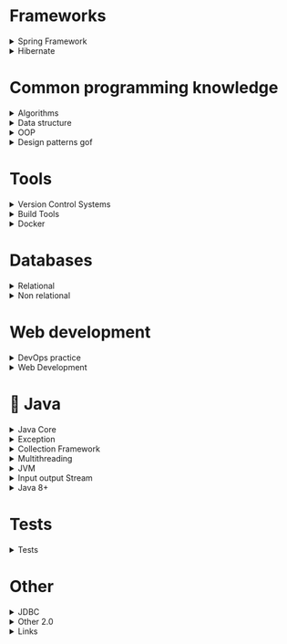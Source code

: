 # Frameworks

<details>
  <summary> Spring Framework</summary>

## 🌱 Spring Framework


<details>
<summary>Spring Core</summary>

### Spring Core

#### 1. Scope бина

* singleton. Создается один единственный объект в контейнере. Значение по умоланию
* prototype. Возможность создать несколько объектов
* request. Создание объекта при каждом HTTP-запросе
* session. Создается объект на каждую HTTP сессию
* global-session. Создаётся один экземпляр бина на каждую глобальную HTTP сессию

#### 2. Способы конфигурации Spring

* XML based configration
* Annotation based configuration
* Java based configuration

#### 3. `@Autowired`, `@Qualifier`, `@Primary`

`@Autowired` находит подходящее значение по типу. `@Qualifier` применяется в случаях, когда по типу подходит несколько
значений, поэтому невозможно определить нужное значение с помощью `@Autowired`. `@Primary` используется над оперделенным
значением, которое нужно заинжектить, это как значение по умолчанию.

#### 4. В чем отличие сквозной функциональности и АОП?

Сквозная функционасть (Cross-cutting concern) – это функциональность, рассеянная по всему исходному коду ПО,
систематически независимая от предметной области. АОП предоставляет возможность вызывать код сквозных функций без
изменения исходного кода программы в определенный момент работы программы.

#### 5. `ApplicationContext` vs `BeanFactory`

Оба являются IoC контейнерами. `BeanFactory` обеспечивает базовую функциональность. `ApplicationContext` это
sub-interface `BeanFactory` и соответственно расширяет функциональность последнего.
Различия:

1. `BeanFactory` поддерживает ленивую загрузку, то есть он загружает бины по требованию, в то время
   как `ApplicationContext` загружает все бины сразу. Это значит, что `BeanFactory` потребляет меньше памяти.
2. `ApplicationContext` поддерживает внедрение зависимостей на основе аннотаций, а также легкую интеграцию с Spring AOP,
   а также другой полезный функционал. У `BeanFactory` этого нет

#### 6. `AnnotationConfigApplicationContext` и `ClassPathXmlApplicationContext`

`ApplicationContext context = new AnnotationConfigApplicationContext(AccountConfig.class);`
`ApplicationContext context = new ClassPathXmlApplicationContext("applicationcontext/user-bean-config.xml");`

#### 7. Как решить циклическую зависимость? Когда BeanA хочет заижектить BeanB, а BeanB хочет заинжектить BeanA.

1. Redesign
2. Использовать внедрение сеттера (или внедрение поля) вместо внедрения конструктора. Таким образом, Spring создает
   bean-компоненты, но зависимости не внедряются до тех пор, пока они не потребуются.
3. Использовать `@Lazy`. Внедряеммый компонент создатся только когда он непосредственно будет нужен:
   `@Component
   public class CircularDependencyA {

   private CircularDependencyB circB;

   @Autowired
   public CircularDependencyA(@Lazy CircularDependencyB circB) {
   this.circB = circB;
   }
   }
   `

#### 8. Как работает `@Transactional`?

#### 9. Этапы поднятия контекста.

https://habr.com/ru/post/222579/

#### 10. Виды автоматического связывания

* По имени, autowire byName,
* По типу, autowire byType,
* Через конструктор, autowire by constructor

#### 11. Bean life cycle

(annotated/xml)BeanDefinitionReader - сканирует xml и все что там видит переводит в BeanDefinition. BeanDefinition
хранит в себе информацию про бины. Контейнер отвечает за создание и хранение всех бинов.

1. Приходит `BeanDefenitionReader` в контекст, считывает декларации бинов и кладет их
   в `BeanDefenition`. `BeanDefenitions` это такая мапа, где хранится id бина, есть ли у него init-метод и все остальные
   прописанные подробности бина
2. Далее `BeanFactory` создает по нашим классам и `BeanDefenitions` объекты и помещает их в `IoC Container`. Важное
   замечание, что все бины-singletons создаются сразу при поднятии контекста и складываются в контейнер. А все
   prototypes создаются когда они нужны и не хранятся в контейнере. Это причина по которой destroy-метод для
   prototype-бина не будет работать.
3. `BeanPostProcessor` позволяет настроить наши бины до того как они попали в контейнер. Это интерефейс, у которого есть
   два метода: `postProcessorBeforeInitialization` и `postProcessorAfterinitialization`. Между ними вызывается
   init-метод (@PostConstruct если описываем аннотации с помощью аннотирования). Зачем нужен init-метод, если есть
   конструктор? Если в конструкторе мы хотим обратиться к каким-то вещам (к полю, например), которые должен настроить
   Spring, их еще нет. То есть, спринг использует конструктор чтобы создать объект и только потом настраивает объект.
4. `ApplicationListener` умеет слушать контекст спринга. Он используется как третий конструктор в трехфазовом
   конструкторе. Используется с помощью аннотации @AfterProxy.
5. `BeanFactoryPostProcessor` позволяет настраивать BeanDefenitions до того как создаются бины. Работает
   до `BeanPostProcessor`
6. `ClassPathBeanDefinitionScanner` ищет все бины аннотированные аннотацией @Component, или то, что включает в себя
   @Component

#### 12. Какие могут возникнуть проблемы, если применить @Autowired над полями?

#### 13. Что такое `EntityManager`?

</details>

<details>
<summary>Spring MVC</summary>


### Spring MVC и немного REST

#### 1. DispatcherServlet

Каждый веб-запрос, который должен обрабатывать Spring MVC проходит через DispatcherServlet, то есть он является единой
точкой входа для приложения. DispatcherServlet может делегировать обработкузапроса контроллеру, то есть классу
помеченому аннотацией @Controller. По своей сути является обычным сервлетом, наследуется от HttpServlet. Создается при
запуске приложения, а не при первом запросе к приложению. Это связано с тем, что диспетчер сервлетов сопостовляет
запросы контроллерам и все такое, и это занимает время, поэтому лучше сделать это до получения первого запроса, а не во
время обработки первого запроса. Настраивается с помощью web.xml.

#### 2. `@RequestMapping`

Раньше ипользовалась для методов с указанием http-метода, который будет обрабатывать запрос. Для методов появились
аннотации @GetMapping, @DeleteMapping, @PutMappingn и т.д. Сейчас используется на уровне класса для описания URL

#### 3. `@RequestParam` и `@PathVariable`

@RequestParam используется для обработки параметра из http-запроса.       
@PathVariable извлекает данные из URL

#### 4. `@ResponceBody` и `@RequestBody`

Аннотация `@ResponseBody` ставится на методы, которые работают с данными, а не с моделями. Ее не требуется указывать
явно, если используется `@RestController`. Обычные методы возвращают Model, а методы аннотированные `@ResponseBody`
возвращают объекты, которые конвертируются в медиа-файлы (например, в JSON) с помощью HttpMessageConverter.           
Вы можете использовать аннотацию `@RequestBody` на параметре метода, для того чтобы тело запроса конвертировалось в этот
параметр.

#### 5. Что такое View?

Используется для отображения данных пользователю. Это может быть JSP, Thymeleaf

#### 6. `@RestController`

`@RestController` ставится на класс-контроллер вместо `@Controller`. Она указывает, что этот класс оперирует не
моделями, а данными. Она состоит из аннотаций `@Controller` и `@RequestBody`.

#### 7. Что такое `HttpMessageConverter`?

`HttpMessageConverter` конвертирует запрос в объект и наоборот.       
Spring имеет несколько реализаций этого интерфейса, а вы можете создать свою.       
В этом случае DispatcherServlet не использует Model и View.         
В REST вообще не существует Model и View. Есть только данные, поставляемые контроллером, и представление ресурса, когда
сообщение конвертируется из медиа-типа(json, xml...) в объект.

#### 8. `RestTemplate` vs `WebClient`

`RestTemplate` это синхронный клиент для выполнения HTTP-запросов. `RestTemplate` отправляет запрос, и простаивает,
ожидая пока будет доступен ответ, из-за чего является намного медлительнее, чем `WebClient`, который получает "
уведомление" о том, что ответ доступен.

#### 9. Асинхронные запросы

Асинхронный запрос позволяет выполнить нам "тяжеловесный" запрос, например извлечение большого количества данных из бд,
не блокируя выполнение основного потока. То есть наш "тяжеловесный" поток будет выполняться, но приложение не будет
простаивать, дожидаясь пока запрос выполнится, а продолжит свою нормальную работу.

#### 10. WebSockets

WebSockets — это двунаправленное, **постоянное** соединение между веб-браузером и сервером. Как только соединение
WebSocket установлено, соединение остается открытым до тех пор, пока клиент или сервер не решит закрыть это соединение.
Это быстрее, чем http-запросы, так как избегает все "все рукопожатия" при каждой передаче данных.     
Типичным вариантом использования может быть ситуация, когда в приложении несколько пользователей общаются друг с другом,
например, в чате.

</details>

<details>
<summary>Spring Boot</summary>

### Spring Boot

#### 1. Что нам дает Spring Boot?

* Встроенный сервер-приложение - контейнера сервлетов (Tomcat)
* Авто-кнфигурация
* Страртеры

#### 2. Какие аннотации включены в `@SpringBootApplication`?

* `@Configuration`
* `@EnableAutoConfiguration`
* `@ComponentScan`

#### 3. Что такое стартеры?

Эта такая зависимоть, которая содержит в себе другие зависимости. В итоге вместо того чтобы добавить несколько
зависимостей, мы добавляем одну, которая содержит в себе
список нужных нам зависимостей.
Также благодаря стартерам у нас настраивается авто-конфигурация.

#### 4. Есть разница если мы используем starter'ы илии пропишем все зависимости вручную, кроме того что изменится количество строк?

У стартеров есть автоконфигурация. Поэтому благодаря стартерам нам не надо настраивать конфигурацию вручную.

#### 5. Как создать свой стартер?

Краеугольным камнем инфраструктуры Spring Boot являются __AutoConfiguration-классы__, которые Spring Boot находит при
запуске приложения и использует для автоматического создания и конфигурирования бинов.

#### 6. `@ComponentScan`, `@Import`

С помощью `@ComponentScan` указывается место, в котором нужно искать бины для создания. Если место не указано, то
сканироваться будет текущий пакет.          
`@Import` указывает конкретное место, конкретный класс, откуда мы хотим взять бины.

#### 7. `@Component`

Помечаем класс, который хотим собрать в бин.

#### 8. `@Component` vs `@Bean`

1. `@Component` auto detects and configures the beans using classpath scanning whereas `@Bean` explicitly declares a
   single bean, rather than letting Spring do it automatically.
2. `@Component` is a class level annotation whereas `@Bean` is a method level annotation and name of the method serves
   as the bean name.
3. `@Component` need not to be used with the `@Configuration` annotation where as `@Bean` annotation has to be used
   within the class which is annotated with `@Configuration`.

#### 9. `@Service`, `@Repository`

Помимо `@Component` в обоих аннотациях, в `@Repository` зашита обработка исключений. В `@Service` нет дополнительных
функций, это просто маркер, что этот класс содержит бизнес-логику.

#### 10. Differences between `applicationContext.xml` and `spring-servlet.xml` in Spring

In short, `applicationContext` is the central interface in Spring. It provides configuration information for an
application. `spring-servlet.xml`is part of the Spring MVC framework. We declare in this file the component scans for
controllers.

</details>

------

</details>




<details>
    <summary>Hibernate</summary>

#### 1. Что такое `ORM`?

ORM (Object-Relational Mapping) - технология программирования, которая позволяет предствавлять БД в виде сущностей
объектно-ориентированного программирования.

#### 2. Что такое `JPA`?

JPA (Java Persistence API) - это спецификация которая описывает какими средствами мы можем связать БД и сущности ООП.

#### 3. Что такое `Hibernate`?

Hibernate - это реализация JPA.

#### 4. Что такое проблема `n+1` и как она решается в Hibernate?

Проблема N + 1 возникает, когда фреймворк доступа к данным выполняет N дополнительных SQL-запросов для получения тех же
данных, которые можно получить при выполнении одного SQL-запроса. Проблема заключается в выполнении множества
дополнительных запросов, которые в сумме выполняются уже существенное время, влияющее на быстродействие.

_Эти дополнительные SQL select-ы нужны для заполнения поля, ссылающегося на другую сущность(и).     
Здесь N — количество объектов, возвращаемых первым явным select-ом. Для каждого из них надо заполнить поле, вот и
получается еще N select-ов._

Для решения проблемы использум не простой select, а select с join fetch, который преобразуется в SQL с inner join.
Рекомендуется также всегда выставлять fetch = FetchType.LAZY — на те случаи, когда заполненное поле Topic не нужно.

#### 5. Стратегии наследования в Hibernate

1. __(depricated)__  Своя таблица для каждого класса иерархии.   
   Допустим, есть какой-то базовый класс. От него наследуются два класса. Эти два класса будут отображением двух таблиц
   в бд. Чтобы технически это провернуть
   нужно базовый класс пометить аннотацией `@MappedSuperclass`, а производные классы традиционным `@Entity`. Тогда в
   табличках, которые соответсвуют производным классам, будут колонки соответсвующие полями как из производного класса,
   так и из базового. Если мы хотим чтобы название колонки в таблице отличалось от имени поля в родительском классе, то
   для этого есть аннотация `@AttributeOverride`, которая применима для данной стратегии._

2. Одна таблица для каждого класса с объединениями (UNION).   
   Аналогична пункту 1, но имеет ряд преимуществ. Для реализации данной стратегии следует базовый класс пометить
   аннотациями `@Entity` и `@Inheritance(strategy = InheritanceType.TABLE_PER_CLASS)`. Также в базовом классе необходим
   идентификатор.
   _Недостатки:_ появляются проблемы с генераторами ключей и другие проблемы целостности данных.   
   _Не рекомендуется использовать._

3. `Single Table`   
   Нужна если мы имеем иерархию классов, которую мы хотим отобразить на одну таблицу. Над базовым классом используем
   аннотации `@Entity` и `Inheritance (strategy = InheritanceType.SINGLE_TABLE)`. Также есть одна особенность реализации
   такой стратегии. Она заключается в том, что для каждого запроса будет определяться конкретный подклас с
   помощью `селектора`. Поэтому нужно базовый класс пометить
   аннотацией `@DiscriminatorColumn(name = "some_column_name")`. Каждый класс иерархии может указать свое значение
   селектора с помощью аннотации `@DiscriminatorValue("name")`. Базовому классу также необхид идентификатор.   
   _Преимущества:_ избегаем джоинов   
   _Недостатки:_ теряем третью нормальную форму и не можем указать NOT NULL (???)
4. `Joined Table`  
   Каждый класс иерархии соответсвует таблице в бд. Базовый класс должен содержать
   аннотацию `@Entity`, `@inheritance (strategy = InheritanceType.JOINED)`, должен содержать идентификатор.    
   _Преимущества:_ сохраняем третью нормальную форму, можем указать NOT NULL   
   _Недостатки:_ Появляются JOIN в запросах

#### 6. Отношения композиции.

_OneToOne_ не рекомендуется использовать, так как у нас появляется неоправданный JOIN. Для отображения композиции в
общую таблицу следует использовать `@Embedable` (над полем) или `@Embeded` (над классом). Эти аннотации взаимозаменяемы.

#### 7. Entity Manager

Каждый экземпляр Entity Manager (EM) определяет сеанс взаимодействия с БД.

#### 8. Стратегии генерации первичного ключа

Генераторы нужны для того, чтобы определять каким образом наши сущности будут получать значения.

* __GenerationType.AUTO__ - выбор осуществляется самим Hibernate, выбор осуществляется на основании диалекта. Не самый
  лучший способ, так как лучше определять стратегию явно
* __GenerationType.IDENTITY__ - первичный ключ будет генерироваться на основании типа данных identity, который встроен в
  БД
* __GenerationType.SEQUENCE__ - используется последовательность - специальный объект БД для генерации уникального числа
* __GenerationType.TABLE__ - используется отдельная таблица для генерации и хранения первичного ключа. Имеет наихудшую
  производительность, рекомендуетсяя избегать

#### 9. Fetch стратегии

1. LAZY - данные подгружаются при первом запросе к ним
2. EAGER - данные подгружаются при создании объекта

#### 10. Виды кэша в Hibernate

Довольно часто в java приложениях с целью снижения нагрузки на БД используют кеш.

* Кеш первого уровня (first-level cache) - этот кеш привязан к объекту сессии. Hibernate использует его по умолчанию и
  его нельзя отключить.
* Кеш второго уровня (second-level cache) - если кэш первого уровня привязан к одной сессии, то кэш второго уровня может
  пользваоться всеми сессиями, поэтому у него шире функционал и возможности. У Hibernate нет своей реализации такого
  кеша, поэтому его надо дополнительно настраивать. Также чтение из кеша второго уровня происходит если объект не был
  найден в кеше первого уровня. Кэш второго уровня не хранит сами объекты, а лишь информацию об объектах (в структуре
  похожей на мапу). По умолчанию зависимости класса не кэшируются, но это можно настроить.
* Кеш запросов (query cache) - кэширует запросы. В отличии от кэша второго уровня в качестве ключа к данным кеша
  выступает не идентификатор объекта, а совокупность параметров запроса. А сами данные - это объекты удовлетворяющие
  параметрам запроса.

#### 11. Различие методов `get()` и `load()`.

#### 12. `@Transient`

Поле помеченное такой аннотацией не будет добавлено в БД.

#### 13. Требования к классу Entity

1. Должен быть помечен аннотацией `@Entity`
2. Должен иметь конструктор без аргументов
3. Класс не должен быть final
4. Должен иметь поле помеченное аннотацией `@Id`.

#### 14. `@Transactional`

https://easyjava.ru/spring/spring-data-access/izolyaciya-i-rasprostranenie-tranzakcij-v-spring/

#### 15. Cascade Types

Определяет взаимоотношения между объектами

* ALL поддержка всех каскадных типов
* PERSIST распространяет операцию сохранения от родительского к дочернему объекту. When we save the person entity, the
  address entity will also get saved
* MERGE
* REMOVE если удаляем данные родителя, удалятся и дочерние данные
* REFRESH
* DETACH

</details>

# Common programming knowledge



<details>
    <summary>Algorithms</summary>

#### 1. Сложность алгоритма

Обычно оценивают **по времени** выполнения **или** **по** используемой **памяти**.   
Как я поняла, обычно сложность алгоритмов сортировки и поиска оценивают по времени.

_n_ — количество элементов входных данных. Проще говоря, нужно понимать сколько нам нужно перебрать элементов, чтобы
достигнуть нужного. Дальше со временем и памятью это навороты из математики

**O(n) — линейная сложность**       
Например, чтобы найти максимальный элемент в не отсортированном массиве, нужно пройтись _по всем_ элементам этого
массива.

**O(log(n)) — логарифмическая сложность**            
Логарифмом числа b по основанию a называют показатель степени с основанием a, равной b. То есть, **попросту говоря,
логарифм — это степень, в которую нужно возвести a для получения b**. По идее, теперь можно понять почему алгоритм с
логарифмической сложностью быстрее: логарифм от n с основанием 2 меньше, чем n и n2

**O(n log(n)) — линейно-логарифмическая сложность**      
O(n*log(n))

**O(n2) — квадратичная сложность**    
По идее тут все понятно

## Алгоритмы сортировки

#### 1. Сложность алгоритмов сортировки

![alt-текст](https://github.com/Primisen/interview/blob/master/pictures/%D1%81%D0%BB%D0%BE%D0%B6%D0%BD%D0%BE%D1%81%D1%82%D1%8C%20%D0%B0%D0%BB%D0%B3%D0%BE%D1%80%D0%B8%D1%82%D0%BC%D0%BE%D0%B2%20%D1%81%D0%BE%D1%80%D1%82%D0%B8%D1%80%D0%BE%D0%B2%D0%BA%D0%B8.png)

#### 2. Пузырьковая сортировка

Сравниваем соседние элементы, если они расположены не по порядку, то меняем их местами. Так проходимся по всему массиву
несколько раз пока не отсортируем весь массив. Прост в понимании, но зато очень непроизводительный.

#### 3. Быстрая сортировка

Выбирается случайный элемент, вокруг которого мы сортируем остальные элементы: меньшие перемещаем левее этого элемента,
большие ставим правее. Далее рекурсивно мы сортируем таким же способом левую и правую часть от этого элемента.

#### 4. Сортировка вставками

В общем, по порядку идем по элементам массива. Берем элемент и сразу же ставим его в нужную позицию в массиве. Так
массив условно делится на отсортированную часть и несортированную.

![](https://github.com/Primisen/interview/blob/master/pictures/%D1%81%D0%BE%D1%80%D1%82%D0%B8%D1%80%D0%BE%D0%B2%D0%BA%D0%B0%20%D0%B2%D1%81%D1%82%D0%B0%D0%B2%D0%BA%D0%B0%D0%BC%D0%B8.gif)

#### 5. Сортировка слиянием

Массив делится на подмассивы до тех пор, пока каждый подмассив не будет содержать по одному элементу. Далее происходит
слияние. Каждый подмассив сортируется с соседним и сливается, образуя отсортированный подмассив из двух элементов. Далее
каждый из этих подмассивов по два элемента снова сортируется с соседним и сливается и так до конца сортировки.

![](pictures/Merge-sort-.gif)

#### 6. Сортировка выбором

Условно делим массив на две части: отсортированную часть и неотсортированную. В неотсортированной части (при первой
итерации это весь массив) находим _наименьший_ элемент и _меняем_ его с первым элементом. И так далее: снова в
неотсортированном подмассиве ищем наименьший элемент и меняем его с первым элементом неотсортированного подмассива.

![](pictures/selection-sort.gif)

#### 7. Какую сортировку Java использует по умолчанию?

* Быструю сортировку.
* Параллельную сортировку (с Java 8)

## Алгоритмы поиска

#### 1. Линейный поиск

Все элементы поочередно, линейно сравниваются с искомым

#### 2. Бинарный поиск

Работает только на отсортированной структуре данных.            
Сравниваем средний элемент с искомым. Если средний элемент больше искомого, значит ищем в левой половине, там где
элементы меньше, иначе ищем в правой половине от среднего. И так рекурсивно пока не надем нужное значение.


</details>





<details>
    <summary>Data structure</summary>

#### 1. Часто используемые структуры данных

* Массив (Array)
* Стек (Stack)
* Очередь (Queue)
* Связный список (Linked List)
* Дерево (Tree)
* Граф (Graph)
* Префиксное дерево (Trie)
* Хэш-Таблица (Hash Table)

#### 2. Сложность структур данных

![alt-текст](https://github.com/Primisen/interview/blob/master/pictures/%D1%81%D0%BB%D0%BE%D0%B6%D0%BD%D0%BE%D1%81%D1%82%D1%8C%20%D1%81%D1%82%D1%80%D1%83%D0%BA%D1%82%D1%83%D1%80%20%D0%B4%D0%B0%D0%BD%D0%BD%D1%8B%D1%85.png)

#### 3. Stack

LIFO — Last in first out

#### 4. Queue

FIFO — First in first out

#### 5. Виды деревьев

* Бинарное дерево

#### 6. Бинарное дерево

Значение левого потомка меньше значения родителя, а значение правого потомка больше значения родителя.

#### 7. Виды деревьев

#### 8. Какие преимущества и недостатки красно-черного дерева?

#### 9. хэш-таблица

</details>





<details>
    <summary>OOP</summary>

#### 1. Что такое полиморфизм?

Интерфейс один, поведение разное. При этом сущности взаимозаменяемы: где используем базовый класс, там мы можем
использовать и производный класс.

#### 2. Виды полиморфизма в Java

Раннее (статическое) связывание - перегрузка.
Позднее (динамическое) связыванеи - переопределение.

#### 3. Ассоциация; агрегация, композиция.

Ассоциация означает связь между классами. Агрегация и композиция частные случаи ассоциации.

Агрегация означает слабую связь между классами: когда классы могут существовать отдельно друг от друга. В таком случае
объект, от которого зависит проектируемый класс, создается
в другом месте (не в самом классе) и внедряется через конструктор.

Композиция означает сильный вид связи: когда внедряемый объект не может существовать отдельно от проектируемого класса.
В таком случае объект создается в самом классе.

![alt-текст](https://github.com/Primisen/interview/blob/master/pictures/association.png "")


</details>




<details>
    <summary>Design patterns gof</summary>

#### 1. Классификация паттернов проектирования

* порождающие - создают объекты
* структурные - создают иерархии классов
* поведенческие - определяют взаимодейвие между объектами

#### 2. Шаблон проектирования `Proxy`

Предоставляет объект, который перехватыет все сообщения к другому объекту и контролирует доступ к другому объекту.

В каких случаях полезен: например, создание реального объекта может быть сложным и ресурсозатратным, и в proxy мы можем
оптимизировать всё это.

Схема: Есть интерфейс, с которым работает клиент. Этот интерфейс реализует какой-то основной класс и наш класс proxy.
Так как класс-прокси имеет в себе ссылку на основной класс,
он управляет жизненным циклом основного класса. И, в итоге, клиент будет работать именно с классом proxy.
![alt-текст](https://github.com/Primisen/interview/blob/master/pictures/proxy.png "Proxy")

#### 3. `Decorator`

Дополнительное поведение для нашего объекта. Мы оборачиваем наш класс в обертки, у которых есть дополнительный
функционал. В итоге функционал всех оберток сложится и выполнится.
Пример кода:
`Decorator c = new DecoratorHello(new DecoratorComma(new DecoratorSpace(new MainComponent())));`

#### 4. Виды `Proxy`, в чем их отличия

#### 5. Паттерн Стратегия, привести пример из жизни

Поведенческий паттерн. Его задача - обозначить алгоротмы для решения схожих задач, вынести эти алгоритмы в отдельные
классы и по ходу выполнения программы использовать нужный алгоритм. Схожие задачи - это могут быть фильтры. Если мы
создадим один класс для всех-всех фильтров, то этот класс разрастется, методы будут сильно связаны и изменены, возрастет
риск возникновения багов, поэтому эти фильтры лучше разнести по разным классам по категориям. И в нужном месте
подставить нужную реализацию.

#### 6. Шаблонный метод

Поведенческий паттерн. Тут всё просто, есть класс в котором определен базовый алгоритм, от него наследуются классы,
которые могут добавлять детали к этому алгоритму, но при этом основу алгоритма они не изменяют.

#### 7. Паттерн Состояние, привети пример из жизни

Поведенческий шаблон проектирования. Паттерн позволяет менять поведение в зависимости от своего состояния.

#### 8. Паттерн Комманда

Как я поняла, этот паттерн инкапсулирует какое-то действие. В зависимости от ситуации, будет применено конкретное
действие, конкретная комманда.

#### 9. Чем отличается паттерн Состояние от паттерна Стратегии?

Выбор определенного поведения зависит от состояния объекта в случае с паттерном Состояние, а в случае со Стратегией
выбор реализации осуществляется клиентом.


</details>




# Tools





<details>
    <summary>Version Control Systems</summary>

## Version Control Systems

<details>
<summary>Common questions</summary>

### Common question

#### 1. Для чего нужны системы контроля версий?

Системы контроля версий сохраняют разные версии файлов. Это дает нам возможность просмотреть историю измения файла, а
также вернуть состояние файла к предыдущей версии.

#### 2. Виды систем контроля версий

* **Локальная VCS**. В БД хранятся записи обо всех изменениях файлов. Позволяет откатиться к предыдущим изменениям, но
  является абсолютно локальной, что неудобно при работе в команде. Примером является _RCS_.
* **Централизованная VCS**. Все изменения файлов хранятся на едином сервере. Упрощает коллективную работу, так как
  сервес с исходным кодом доступен нескольким людям, но в случаее неисправности сервера, весь исходный код будет утерян,
  так как хранится в единственном экземпляре только на сервере. Примеры — CVS, Subversion(SVN), Perforce.
* **Распределенная VCS**. Хранение кода стало более надежным, так как он хранится у каждого локально, что позволяет его
  восстановить из любой локальной копии. Mercurial, Bazaar, Darcs и Git.

#### 3. SVN vs Git

* Git распределенная система контроля версий, SVN централизованная
* Git сохраняет метаданные об изменениях файла, SVN сохраняет сами файлы. Git экономит место и получается рабтает
  быстрее
* В Git проще процесс сливания веток, в SVN сложнее, конфликты приходится разруливать руками
* SVN проще Git'а в освоении

</details>




<details>
<summary>Git</summary>

### Git

#### 1. Модели/стратегии ветвления в Git

**GitHub Flow**

1. Код в ветке master должен быть всегда рабочим и готовым к развертыванию в любое время.
2. При разработкеновой функциональности создается новая ветка от master-ветки и дается ей понятное, говорящее название.
   Разработка новой функциональности ведется только в этой новой ветке.
3. После того как функционал написан, открыть pull request, после ревью и апрува код мержится в master.
4. Новая версия мастера тут же должна быть развернута на сервере.

**GitFlow**

1. От master ветки создается ветка development в которой ведется разработка. Master по-прежнему остается всегда рабочим.
2. От development-ветки может быть создано три типа веток: feature-ветка (разработка новой фнкциональности),
   release-ветка (после написания функционала в этой ветке ведется подготовка к релизу новой версии приложения и
   устранению дефектов), hotfix-ветка (быстрое утсранение дефектов обнаруженных в проде самими пользователями). Все
   мержится сразу в development и только потом в master.

**The Forking Workflow**                
Обычно применяется для open-source разработки. Сущетвует оригинальный репозиторий. Тот кто хочет внеси изменения в этот
репозиторию делают форк репозитория, и работает в дрегом репозиториии. Владелец оригинального репозитория вправе
отклонить предлагаемые изменения. Или смержить их в оригинальный репозиторий.

#### 2. Основные состояния файлов

_измененный_, _индексированный_, _зафиксированный_

_You are changed file_, _git add_, _git commit_

#### 3. Merge vs Rebase

Обе комманды предназначены для внесения изменений из одной ветки в другую, но делают они это по-разному.            
`git merge` объединяет несколько веток, история коммитов остается в первозданном виде, добавляется только коммит
слияния.           
`git rebase` повторно применяет коммиты поверх другой базовой ветки. По сути создаются совершенно новые коммиты, хоть и
идентичные по содержанию со старыми. Старые тем временем удаляются.

* При merge мы решаем возникшие конфликты в одном коммите слияния. При rebase мы проходимся по каждому коммиту, и
  разрешаем конфликты в каждом коммите.

Git merge:          
![alt-текст](https://github.com/Primisen/interview/blob/master/pictures/git-merge.png "merge")

Git rebase:             
(P.S. из ветки feature сделан rebase ветки main)            
![alt-текст](https://github.com/Primisen/interview/blob/master/pictures/git-rebase.png "rebase")

Еще про rebase.         
Как делать не надо (из ветки main сделан rebase ветки feature):         
![alt-текст](https://github.com/Primisen/interview/blob/master/pictures/git-rebase-BAD-practice.png "так делать не надо")

#### 4. cherry-peak

Позволяет забрать коммит из одной ветку и вставить ее в текущую.

#### 5. Как из нескольких коммитов сделать одни?

`git squash`

#### 6. interactive rebase

Инструмент для исправления коммитов.

#### 7. `git stash` и `git stash applye`

`git stash` — откладывает изменения         
`git stash applye` — возвращает отложенные изменения

</details>

----

</details>




<details>
<summary>Build Tools</summary>

## Build tools

<details>
<summary>Common questions</summary>


### Common

#### 1. Какие есть сборщики проектов?

* _Ant_            
  Основным преимуществом Ant является его гибкость. Ant не навязывает никаких соглашений о написании кода или структуры
  проекта. Следовательно, это означает, что Ant требует, чтобы разработчики сами писали все команды, что иногда приводит
  к огромным файлам построения XML, которые трудно поддерживать.
  Поскольку никаких соглашений нет, простое знание Ant не означает, что мы быстро поймем любой файл сборки Ant. Скорее
  всего, потребуется некоторое время, чтобы привыкнуть к незнакомому файлу Ant, что является недостатком по сравнению с
  другими, более новыми инструментами.              
  Для описания сборки используется xml-файл           
  В начале не было встроенной поддержки зависимостей, что и привело к созданию Maven

* _Maven_               
  Встроенная поддержка зависимостей, строгая структура проекта. Поддерживает плагины. Также используется xml-файл для
  описания сборки.        
  Из-за строгой стандартизации, в мавен сложно описать собственные сценарии сборки, сложная настройка цели (что такое
  цели в maven см. ниже). Поэтому пояился Gradle, который вмещает в себе гибкость Ant и фичи Maven

* _Gradle_      
  Gradle использует обственный DSL (Domain Specific language, DSL — «язык, специфичный для предметной области») — язык
  программирования, специализированный для конкретной области применения) основанный на Groovy или Kotlin. Это привело к
  уменьшению размера файлов конфигурации и уменьшению беспорядка, поскольку язык был специально разработан для решения
  конкретных проблем предметной области.             
  Файл конфигурации Gradle по соглашению называется build.gradle в Groovy или build.gradle.kts в Kotlin.

</details>

<details>
<summary>Maven</summary>

### Maven

#### 1. Maven Build Lifecycle

There are three built-in lifecycles:

* _default_: the main lifecycle, as it's responsible for project deployment
* _clean_: to clean the project and remove all files generated by the previous build
* _site_: to create the project's site documentation      
  Each lifecycle consists of a sequence of phases. The default build lifecycle consists of 23 phases, as it's the main
  build lifecycle.
  On the other hand, the clean life cycle consists of 3 phases, while the site lifecycle is made up of 4 phases.

#### 2. Maven Phase

A Maven phase represents a stage in the Maven build lifecycle. Each phase is responsible for a specific task.

Here are some of the most important phases in the default build lifecyc le:

* **validate**: check if all information necessary for the build is available
* **compile**: compile the source code
* **test-compile**: compile the test source code
* **test**: run unit tests
* **package**: package compiled source code into the distributable format (jar, war, …)
* **integration-test**: process and deploy the package if needed to run integration tests
* **install**: install the package to a local repository
* **deploy**: copy the package to the remote repository           
  Пропустить фазу нельзя, если, к примеру, мы запускаем фазу package, то все предыдущие фазы выполнятся

#### 3. Maven Goal

Each phase is a sequence of goals, and each goal is responsible for a specific task.

When we run a phase, all goals bound to this phase are executed in order.

Here are some of the phases and default goals bound to them:

* compiler:compile – the compile goal from the compiler plugin is bound to the compile phase
* compiler:testCompile is bound to the test-compile phase
* surefire:test is bound to the test phase
* install:install is bound to the install phase
* jar:jar and war:war is bound to the package phase

#### 4. В чем отличие `<dependencies>` от `<dependencyManagement>`?

Maven поддерживает что-то типо наследования, когда, например, у нас есть два maven-проекта и мы хотим связать их, то мы
создаем третий maven-проект, который будет являться родительским для наших двух.       
Когда у нас такой проект, есть риск того, что в кадом подпроекте будут свои _версии_ зависимостей.      
Решением такой проблемы может быть `<dependencyManagement>`. В родительском pom.xml в теге `<dependencyManagement>` мы
описываем зависимости и их версии. Далее, при добавлении зависимостей в дочерний pom.xml, мы не указываем версию — она
подтягивается из родительского проекта из тега `<dependencyManagement>`. Таким образом мы можем использовать
унифицированные версии для зависимостей дочерних модулей, не указывая версию в каждом дочернем модуле.

#### 5. `scope` в зависимостях

Dependency scope is used to limit the transitivity of a dependency and to determine when a dependency is included in a
classpath.

There are 6 scopes:

_compile_       
This is the default scope, used if none is specified. Compile dependencies are available in all classpaths of a project.
Furthermore, those dependencies are propagated to dependent projects.

_provided_       
This is much like compile, but indicates you expect the JDK or a container to provide the dependency at runtime. For
example, when building a web application for the Java Enterprise Edition, you would set the dependency on the Servlet
API and related Java EE APIs to scope provided because the web container provides those classes. A dependency with this
scope is added to the classpath used for compilation and test, but not the runtime classpath. It is not transitive.

_runtime_        
This scope indicates that the dependency is not required for compilation, but is for execution. Maven includes a
dependency with this scope in the runtime and test classpaths, but not the compile classpath.

_test_       
This scope indicates that the dependency is not required for normal use of the application, and is only available for
the test compilation and execution phases. This scope is not transitive. Typically this scope is used for test libraries
such as JUnit and Mockito. It is also used for non-test libraries such as Apache Commons IO if those libraries are used
in unit tests (src/test/java) but not in the model code (src/main/java).

_system_     
This scope is similar to provided except that you have to provide the JAR which contains it explicitly. The artifact is
always available and is not looked up in a repository.

_import_     
This scope is only supported on a dependency of type pom in the <dependencyManagement> section. It indicates the
dependency is to be replaced with the effective list of dependencies in the specified POM's <dependencyManagement>
section. Since they are replaced, dependencies with a scope of import do not actually participate in limiting the
transitivity of a dependency.

#### 6. Как вынести версии зависимостей Spring в одно место?

    <properties>
        <spring.version>4.2.0.RELEASE</spring.version>
    </properties>

    <dependencies>
        <dependency>
            <groupId>org.springframework</groupId>
            <artifactId>spring-context-support</artifactId>
            <version>${spring.version}</version>
        </dependency>
    </dependencies>  

#### 7. Различие между jar vs war

И то, и то является архивом, но **war** используется только для web-приложений. Для запуска war-архива нам нужен сервер,
напрмер, Tomcat. Также имеет строгую структуру. **Jar** может иметь любую структуру, использоваться в качестве
java-библиотек, плагинов, любого другого приложения.

#### 8. Что такое артефакты?

Артефакт — это результат, созданный после сборки проекта Maven. Это может быть, например, jar , war или любой другой
исполняемый файл.

#### 9. Работа с плагинами

Чтобы добавить Мавен-плагин в проект, его описание, аналогично зависимостям, нужно поместить в pom.xml в тег `<build>`
и `<plugins>`.

</details>

----

</details>

<details>
<summary>Docker</summary>
</details>


# Databases

<details>
    <summary>Relational</summary>

#### 1. Что такое ACID и за счет чего обеспечивается каждое правило?

+ __Атомарность__ означает что транзакция или выполнится полностью, или не выполнится вообще. Не будет так, что часть
  команд транзакции выполнится, а другая часть нет. Обеспечивается с помощью rollback(система откатится до предыдущего
  состояния)
+ __Согласованность__ - значит что данные сохраняют свою целостность, логичность, что они будут находиться в таком виде,
  в каком задумывалась. Обеспечивается самим разработчиком
+ __Изолированность__ - означает что все транзакции выполняются изолированно друг от друга, то есть одна транзакция не
  сможет прочить/использовать данные другой транзакции. Это гарантируется уровнями изолированности
+ __Надеждность__ - даже если что-то произошло с устройством, где выполнилсь транзакции, после починки БД останется в
  исходном состоянии без изменений. Обеспечивается с помощью журнала транзакций

#### 2. Журнал транзакций

СУБД сохраняет информацию для восстаовления БД для случаев логических или физических сбоев.
Если конкретнее, то в последоватльном порядке записываются все изменения, происходившие с БД.

#### 3. Уровни изоляции транзакций

| Уровень изоляции                | Фантомное чтение | Неповторяющееся чтение | "Грязное" чтение | Потерянное обновление |
|---------------------------------|------------------|------------------------|------------------|-----------------------|
| __SERILIZABLE__                 | +                | +                      | +                | +                     |
| __REPEATABLE READ__ (MySQL)     | -                | +                      | +                | +                     |
| __READ COMMITTED__ (PostgreSQL) | -                | -                      | +                | +                     |
| __READ UNCOMMITTED__            | -                | -                      | -                | +                     |

__READ UNCOMMITED__ (самая низкая согласованность, самая высокая производительность)    
__READ COMMITED__         
__REPEATABLE READ__        
__SERIALIZABLE__ (самая высокая согласованность, самая низкая производительность) - две транзакции в обсолютной изоляции
друг от друга.

#### 4. Проблемы параллельного выполнения транзакций

+ __Фантомное чтение__ - одна транзакция выбирает значения по некоторому _условию_ и получила один результат. Потом,
  вторая транзакция добавляет данные, которые соответсвуют этому условию. Первая транзакция повторяет чтение, и получает
  данные, которых раньше не было, то есть _другое количество строк_.
+ __Неповторяющееся чтение__ - транзакция прочитала данные один раз и получила один результат. Потом снова прочитала, но
  получила другие данные. Все дело в том, что вторая транзакция изменила данные во время работы первой. Различие с
  фантомным чтением в том, что здесь не изменяется количество строк, _изменились_ только _существующие данные_.
+ __"Грязное" чтение__ - также одна транзакция изменяет данные, вторая читает. Первая транзакция изменила данные, вторая
  считала эти данные. Первая транзакция откатила свои изменения. Вторая транзакция продолжает работать с измененными
  неактуальными значениями.
+ __Потерянное обновление__ - две транзакции одновременно изменяют одни и те же данные. Исходные данные у обоих
  транзакций были одинаковые, а в итоге в БД запишутся изменения той транзакции, которая закончила работу последней.

#### 6. `HAVING` vs `WHERE`

`HAVING` аналогичен `WHERE` с единственным отличием что он используется для групп.

#### 7. Можно  ли использовать HAVING без WHERE?

Можно.

#### 8. Назовите агрегатные функции в SQL.

SUM, MIN, MAX, AVG, COUNT

#### 9. Что такое SQL инъекции?

Когда мы можем в SQL запрос внедрить SQL команды, который приведут к неправильному поведению программы

#### 9. Cложность поиска по индексу

Логарифмическая `O(log(n))`

#### 9. Виды связей между таблицами в реляционной БД. Как реализуются эти связи?

* Один к одному (Уникальное значение ссылается на другое уникальное значение. Например, когда таблицы связаны по
  первичным ключам)
  ![](https://github.com/Primisen/interview/blob/master/pictures/one-to-one.png)
* Один ко многим (Наиболее часто встречающеея отношение. Когда уникальное значение связано с неуникальным столбцом, то
  есть одной запсии соответсвует несколько других из другой таблицы)
* Многие ко многим

#### 10. Нормализация БД (первые три нормальные формы)

**1.** Нет повторяющихся строк. Каждое поле таблицы содержит одно значение, то есть нет перечислений значений через
запятую

**Плохо:**       
|Фирма|Модели|
|---|---|
|BMW|M5, X5M, M1|
|Nissan|GT-R|
|Nissan|GT-R|

**Хорошо:**       
|Фирма|Модели|
|---|---|
|BMW|M5|
|BMW|X5M|
|BMW|M1|
|Nissan|GT-R|

**2.** Соблюдение 1-ой нормальной формы. Каждый неключевой элемент логически зависит от первичного ключа. Иначе выносим
в отдельную таблицу

**Плохо:**        
|Модель| Фирма| Цена| Скидка |
|---|---|---|---|
|M5| BMW | 5500000 | 5%|
|X5M| BMW | 6000000 | 5%|
|M1| BMW | 2500000 | 5%|
|GT-R| Nissan | 5000000| 10%|

**Хорошо:**
|Модель | Фирма | Цена |
|---|---|---|
|M5 | BMW | 5500000|
|X5M | BMW | 6000000|
|M1 | BMW | 2500000|
|GT-R | Nissan | 5000000|

| Фирма  | 	Скидка |
|--------|---------|
| BMW    | 	5%     |
| Nissan | 	10%    |

**3.** Соблюдение первой и второй нормальных форм. Неключевые столбцы не должны зависеть от других неключевых столбцов (
такая зависимость называется транзитиной)

**Плохо:**       
|Модель| Магазин| Телефон|
|---|---|---|
|BMW | Риал-авто |87-33-98|
|Audi | Риал-авто |87-33-98|
|Nissan| Некст-Авто |94-54-12|

**Хорошо:**     
|Магазин | Телефон|
|--|--|
|Риал-авто| 87-33-98|
|Некст-Авто| 94-54-12|

| Модель | 	Магазин    |
|--------|-------------|
| BMW	   | Риал-авто   |
| Audi   | 	Риал-авто  |
| Nissan | 	Некст-Авто |

#### 11. Масштабирование БД

Применяется в высоконагруженных системах.       
Что делать, когда данные перестают влезать на один сервер? Есть два стандартных механизма масштабирования:      
**Вертикальное**, когда мы просто добавляем в этот сервер память и диски. Это имеет свои пределы — по количеству ядер на
процессор, количеству процессоров, объему памяти.          
**Горизонтальное**, когда мы используем много машин и распределяем данные между ними. Наборы таких машин называются
кластерами. Чтобы поместить данные в кластер, их нужно шардировать — то есть для каждой записи определить, на каком
конкретно сервере она будет размещена.

#### 12. Виды индексов БД

* _Кластеризованный._ Хранит значения в отсортированном порядке: по возрастанию/убыванию, поэтому может быть только
  один. В листьях дерева хранит конкретные значения, а не ссылку на них.
* _Некластеризованный._ Хранит в листьях дерева ссылку на реальные значения.
* _Составной._ Такой индекс может содержать более одного столбца (до 16 столбцов). Может быть как кластеризованнм, так и
  не кластеризованным.
* _Уникальный._ Такой индекс гарантирует уникальность каждого значения в индексируемом столбце.
* _Покрывающий._ Позволяет получить все данные строки без дополнительного обращения к БД.

#### 9. Нереляционные базы данных

#### 10. Как мне объединить два запроса?

#### 11. Какой уровень изоляции в MySQL и PostreSQL по умолчанию?

MySQL - REPEATABLE READ        
PostgreSQL - READ COMMITED

#### 14. JOINS

В эту выборку `INNER JOIN` (или просто `JOIN`) попадают только те записи, для которых есть соответствие в другой
таблице.     
`LEFT JOIN` берет все данные из одной таблицы и присоединяет к ним данные из другой, если они присутствуют. Если нет, то
заполняет их NULL.      
`RIGHT JOIN` работает аналогично

#### 15. Тип SERIAL

Тип данных SERIAL хранит последовательное целое число типа данных INT, которое автоматически назначается сервером базы
данных при вставке новой строки. Серийный начальный номер по умолчанию равен 1, но вы можете назначить начальное
значение n при создании или изменении таблицы.

#### 16. Группировка

Применяется для объекдинения данных по общему признаку, полю

</details>

<details>
<summary>Non relational</summary>
</details>


# Web development

<details>
    <summary>DevOps practice</summary>

## CI-CD

#### 0. What is CI/CD?
CI/CD is instrument for easier and faster develop apps.

#### 1. What is CI?
Continuous Integration is automatically integration code changes with shared source code repository,          
automatically testing each change and automatically  kicking off a build. Also, CI can automatically run linters.       
          
With continuous Integration, errors and security issues can be identified and fixed more easily, and      
much earlier in the development process.

#### 2. What is CD?
Continuous delivery automatically delivery application to environment

</details>








<details>
    <summary>Web Development</summary>

#### 1. Архитектура Client-Server.

Клиентом может выступать frontend, который формирует запрос, а сервер, backend, обрабатывает запрос: обрабатывает
полученные данные, взаимодействует с базой данной или другими серверами, отдает нужные данные клиенту и т.п.

#### 2. Что такое REST

Representational State Transfer(REST) — или архитектруный стиль, описывающий взаимодействие клиента с сервером.

#### 3. Принципы REST

* __Client-Server__ — клиент-серверная архитектура
* __Stateless__ — не хранит состояние (информация о запросах и ответах нигде не хранится)
* __Cacheable__ — должно быть явное указание, можно ли клиенту кэшировать ответ на запрос
* __Uniform interface (единый интерфейс)__ — все данные должны запрашиваться через один URL и стандартными протоколами (
  например HTTP)
* __Layred system (многоуровневая система)__ — приложение можно разделить на слои, но должно выполняться условие, что
  каждый слой может видеть только соседний слой
* __Code on demand (предоставление кода по запросу) [необязательное ограничение]__ — означает, что код может выполняться
  на стороне клиента

#### 4. Stateless

Не хранит состояние. Это значит, что запросы не зависят друг от друга.

#### 5. Stateful

Хранит состояние в сессиях (сессия позволяет сохранять информацию на время сеанса).

#### 6. Чем отличаются `POST`, `PUT`, `PATCH`?

* `POST` — добавляет новую запись
* `PUT` — обновляет уже существующую запись
* `PATCH` — для частичного изменения ресурса

#### 7. Идемпотентные и не идемпотентые http методы

Идемпотетный метод - это тот метод, который при вызове одного и того же запроса несколько раз вернет один и тот же
результат.  
`GET`, `PUT`, `DELETE` идемпотентны.
`POST`, `PATCH` - не идемпотентны.

#### 8. Http методы

#### . When validating a JWT, what are some of the claims that you must confirm? (Select all that apply.)

A. The exp (expiration) has not passed.
B. The algorithm is sufficient.
C. The signature matches the payload.
D. The token was Base64 encoded.
E. The iss (issuer) is the auth server you expect.
F. There is a refresh token.
G. The cid (client ID) is the client you expect.
H. The token was encrypted.

Answer:

#### . When you get a 429 response code, what should you do next

</details>



# 👑 Java 


<details>
    <summary> Java Core</summary>

#### Why is Java a platform independent language? 

Java is platform independent thanks to Java Virtual Machine (JVM). **You can write the same java code in 
difference platforms**, then this code compiling to bytecode and runs by JVM. So Java is platform independent.      
P. S. JVM is platform dependency, because runs bytecode for specific platform

#### Модиификаторы в интерфейсе.

Все методы неявно помечаются как `public`.

С Java 8 в интерфейсе можно:

* создавать `default` методы (методы с реализацией) и `static` методы.
    * объявить переменную, которая автоматически будет константой, так как автоматически у переменной будут
      модификаторы `public`, `static`, `final`.

#### 🔥🔥🔥 Чем абстрактный класс отличается от интерфейса 🔥🔥🔥

* интерфейсы поддерживают множественное наследование, классы - нет
    * при наследовании от класса иерархичная связь обычно более тесная, в то время как интерфейс могут имплементировать
      несвязанные между собой классы
    * абстрактный класс имеет состояние (поля), а интерфейс нет (поля-константы не считаются)
    * до Java 8 интерфейсы не могли иметь реализацию, а абстрактные классы могли иметь методы с реализацией

#### Каким образом можно получить доступ к private переменной извне?

* `getX()`, `setX()`
    * Reflection API

#### Блоки инициализации

Блоки инициализации объявляются в начале класса, заключаются в фигурные скобки и вызываеются раньше конструктора.
Отрабатывают в том порядке, в котором размещены. Способны генерировать исключение при условии, что их
объявление `throws` будет во всех конструкторах.
Можно создать в анонимном классе.
Бывают:

* Статические
    * Нестатические         
      При этом статические выполняются раньше нестатических.

#### Какой порядок вызова конструторов и блоков инициализации с учетом иерархии классов?

В общем, сразу вызываются статические блоки инициализации. Первым вызывается статический блок инициализации базового
класса, потом производного.
После статических блоков инициализации вызываются нестатические блоки инициализации базового класса, потом конструктор
базового класса, потом нестатический блок
инициализации производного класса, потом конструтор производного класса.

Parent static block(s) → Child static block(s) → Grandchild static block(s)

→ Parent non-static block(s) → Parent constructor →

→ Child non-static block(s) → Child constructor →

→ Grandchild non-static block(s) → Grandchild constructor

#### Можно ли статический метод переопределить? (@Override)

Нет. Из-за раннего связывания.

#### Можно ли статический метод перегрузить? (@Overload)

Да.

#### Можно ли статический метод перегрузить нестатическим?

Да. В итоге получится два разных метода. Статический будет принадлежать классу и будет доступен через его имя, а
нестатический будет принадлежать
конкретному объекту и доступен через вызов метода этого объекта.

#### Можно ли при переопределении применить сужающий модификатор доступа?

Нет. Например, если в родителе public, то в дочернем классе не разрешается применить private. Расширять можно.

#### Можно ли сузить возвращаемое значение при переопределении?

Да, если эти классы в отношенни родитель-потомок. Расширить нельзя.

#### Можно ли при переопределнии изменить тип возвращаемого значение, если эти классы из разных иерархий?

Нет.

#### Про переопределение и throws.

Если у метода производного класса не определена секция throws, но она есть у метода базового класса, то и для потомка
она будет действительна.

#### Разновидности вложенных классов.

* Статический вложенный класс
    * Простой внутренний класс
    * Локальный класс
    * Анонимный класс

#### Для чего нужны вложенные классы?

Вложенный класс должен создаваться только для того чтобы обслуживать внешний класс.

#### ClassCastException

Это исключение, которое будет выброшено при ошибке приведения типов.

#### `intern()`

Проверяет, есть ли такая строка в пуле строк и, если такой строки нет, создат ее в пуле строк.

#### Методы класса `Object`

* `toString()`
    * `equals(Object o)`
    * `hashCode()`
    * `clone()`
    * `finalize()`
    * `getClass()`
    * `wait()`
    * `natify()`
    * `natifyAll()`

#### Допустима ли запись try-finally (без catch)?

Да, но в такой записи мало смысла.

#### Что делает метод `clone()` класса `Object`?

Создает копию объекта, который его вызвал. Объект-копия будет содержать копии примитивных полей объекта, а также *копии
ссылок* на поля-объекты оригинального класса. Это поверхностное копирование.

#### Глубокое копирование

* Для глубокого копирования нужно имплементировать интерфейс-маркер Cloneable и переопределить метод `clone()`.
    * Все классы-члены в оригинальном классе должны поддерживать клонирование. Для каждого члена класса должен
      вызываться `super.clone()` при переопределении метода `clone()`
    * Если какой-либо член класса не поддерживает клонирование, то в методе клонирования необходимо создать новый
      экземпляр этого класса и скопировать каждый его член со всеми атрибутами в новый объект класса, по одному.

#### Виды ссылок в Java

По сути, ссылки различаются только тем, как GC обращается с объектами, на которые они ссылаются.

* StrongReference     
  Обычная ссылка, которую мы создаем каждый день. `StringBuilder builder = new StringBuilder();`. `builder` здесь —
  strong-ссылка.

    * SoftReference     
      `StringBuilder builder = new StringBuilder();`     
      `SoftReference<StringBuilder> softBuilder = new SoftReference(builder);`


* WeakReference
    * PhantomReference

https://habr.com/ru/post/169883/

#### Как создать неизменяемый класс в Java?

#### Интерфейс наследуется от двух интерфейсов в которых дефолтный метод с одинаковым названием. Как интерфейсу вызвать метод конкретного интерфейса?

#### `final к параментру метода`

Нельзя изменить значение такого параментра.

#### Класс `Objects`

Утилитный класс.
</details>

<details>
<summary>Exception</summary>

#### 1. Можно ли RuntimeException обернуть в try-catch?

Да.

#### 2. В каких случаях не выполнится finally?

* System.exit();
* В потоке-демоне, так как поток-демон внезапно прерывает свою работу.
* Если в самом finally возникло исключение и нет обработчика, то оставшийся код в finally не выполнится.

</details>

<details>
<summary>Collection Framework</summary>
#### 1. Иерархия Collection Framework

![](https://github.com/Primisen/interview/blob/master/pictures/collection-hierarchy.png "")
________________________________________________________________________________________________________

#### 2. Иерархия Map

![](https://github.com/Primisen/interview/blob/master/pictures/map-hierarchy.png "")

#### 3. Сложность операций

![](https://github.com/Primisen/interview/blob/master/pictures/%D0%BA%D0%BE%D0%BB%D0%BB%D0%B5%D0%BA%D1%86%D0%B8%D0%B8%2C%D0%B2%D1%80%D0%B5%D0%BC%D0%B5%D0%BD%D0%BD%D0%B0%D1%8F%20%D1%81%D0%BB%D0%BE%D0%B6%D0%BD%D0%BE%D1%81%D1%82%D1%8C%20%D0%BE%D0%BF%D0%B5%D1%80%D0%B0%D1%86%D0%B8%D0%B9.png "")

## Map

#### 4. Как устроен HashMap?

Есть массив, каждый элемент которого называется бакетом. С помощью хэш-кода ключа вычисляется нужный бакет и в него
ложится значение. Если бакет не пустой, то объекты в бакете сравниваются, если объекты одинаковые, то объект
перезаписывается, если разные, то в бакет добавляется еще один элемент, образуя LinkedList, только односвязный, внутри
бакета. Если размер односвязного списка превышает 8, то LinkedList трансформируется в TreeSet.

Когда массив заполняется, он увеличивается вдвое и элементы перераспределяются. Начальный размер массива по умолчанию
16. Можно задать иной размер с помощью конструктора через параметр capacitycapacity

#### 5. HashMap, что будет если ключ будет изменяемым объектом?

Скорее всего мы потеряем значение, так как изменится hashCode ключа, и поэтому мы не сможем найти бакет, в который
записали значение.

## Set

#### 6. HashSet

В основе используется HashMapб, с тем отличием, что в качестве ключа используется сам объект.

#### 7. TreeSet

В основе лежит красно-черное дерево

#### 8. Какие должны быть выполнены условия для элемента чтобы его можно было добавить в TreeSet?

Судя по всему класс должен имплементировать интерфейс Comparable

## Common

#### 9. `Comparable` vs `Comparator`

Эти два интерфейса нужны для сравнения объектов.
Разберем их отличия.
__`Comparable`__
Есть интерфейс `Comparable` у которого есть метод `compareTo(T o)`. Реализуя этот метод в классе мы получаем
возможность сравнивать между собой экземпляры этого класса. Этим методом пользуются некоторые коллекции, которые хранят
элементы в отсортированном виде, как я понимаю.
Правила переопределения метода `compateTo(T o)` следующие:

* если объекты равны, то возвращаем 0
* если первый объект (на котором вызывается метод) больше чем второй, то возвращаем 1
* если первый объект меньше второго, то возвращаем -1

__`Comparator`__
Этот интерфейс реализовывается отдельным классом, который будет сравнивать два объекта одного класса. У
интерфейса `Comparator` есть метод
`compare(T o1, T o2)` в котором мы должны описать алгоритм сравнения (правила переопределения такие же как у compareTo(T
o)). Дальше мы создаем экземпляр
этого класса-сравнителя и закидываем в метод сортировки коллекции.

#### 10. `Iterable` vs `Iterator`

Если какой-либо класс реализует `Iterable` интерфейс, он получает возможность перебирать объект этого класса,
используя `Iterator`. `Iterable` представляет коллекцию, которую можно обойти. Реализация `Iterable` позволяет объекту
использовать цикл for-each. Он делает это внутренне вызывая метод `iterator()` на объекте.

</details>

<details>
<summary>Multithreading</summary>

#### 1. Состояния потоков.

* __NEW__ - поток создан, но метод `start()` еще не вызван.
* __RUNNING__ - метод `start()` вызван, поток что-то делает.
* __TERMINATED__ - поток завершил работу, но еще жив.
* __BLOCKED__ - поток может быть заблокирован. Например при входе в блок `synchronized`. Поток подошел к такому блоку, а
  в этот блок уже зашел другой поток. Тогда поток получит это сотояние.
* __WAITING__ - поток ждет, например при вызове метода `join()` или `wait()`
* __TIMED_WAITING__

_Пометочка (актуальна для одноядерного процессора):_ в каждый момент времени работает только один поток. А видимая
одновременная работа — это постоянное перескакивание процессора с потока на поток. Для времени когда поток
как бы работает, а на самом деле ждет своей очереди, тоже есть отдельное состояние. Оно называется `ready-to-run`. Поток
постоянно меняет состояние с `running` на `ready` и
потом снова на `running` когда становится активной.

#### 2. `Volatile`

Потоки могут кэшировть переменные. Может возникунть ситуация когда один поток изменил переменную, а второй поток этого
не заметил, потому что работал с закэшированной переменной. Будет беда.  
Для того чтобы потоки не смогли кэшировать переменную, ее помечают модификатором `volatie`.   
Также этот модификатор гарантирует что операции с переменной будут атомарны, например с переменными типа long и double,
операции с которыми проиходят в две команды (32 bit и 32 bit)

#### 3. Если у нас какое-нибудь поле int, и мы на него повесили `volatile`, этого достаточно чтобы переменная стала потокобезопасной?

Нет, еще нужен `synchronized`

#### 4. `Synchronized`

Блок кода, который помечен как `synchronized`, одновременно доступен только одному потоку.
Synchronized метод или synchronized блок? Как я понимаю, synchronized метод лучше по произодительности, потому что байт
код синхронизированного метода выполняет меньшее количество операций, чем байт код синхронизированного блока.

#### 5. Что такое процесс и поток?

Процесс - это, как правило, одна программа (хотя есть и исключения, например Chrome, который создает процесс на каждую
вкладку). Процесс занимает определенную область памяти компьютера. Процессы изолированы друг от друга. Процесс может
содержать несколько потоков, который выполняет определенный блок кода. Процесс всегда имеет как минимум один поток.

#### 6. Где может применяться многопоточность?

Например, при создании пользовательского интерфейса. Пока скачивается файл из интернета в одном потоке, другой поток
крутит аннимацию загрузки или может остановить первый поток, если пользователь нажал кнопку "отмена". Многопоточность
широко используется в играх.

#### 7. Способы создания потока.

1. Через интерфейс `Runnable`   
   Необходимо создать класс, который имплементирует интерфейс `Runnable` и переопределить метод этого
   интерфейса `run()`, в котором нужнно описать что будет делать этот поток. Поток закончит свое выполнение, если
   завершится метод `run()`. Далее нужно экземпляр этого класса передать в конструктор экземпляра класса `Thread`.   
   Для сокращения кода можно в конструктор класса Thread передать объект безымянного внутреннего класса, который
   реализует интерфейс Runnable.
2. Череез наследование от класса `Thread`
   Нужно создать класс, который унаследутся от класса `Thread` и переопределит его метод `run()`.

Чтобы запустить поток необходимо вызвать на нем метод `start()`.

#### 8. Что такое поток демон?

В Java процесс завершается тогда, когда выполнился его последний поток. Но это не касается потока демона. Если
выполнились основные потоки, но не выполнился поток демон, тогда процесс завершается, а работа потока демона обрывается.

#### 9. Как из обычного потока сделать поток демон?

`setDaemon(true)`

#### 10. Как проверть, является ли  поток потоком демоном?

`boolean isDaemon()`

#### 11. Как остановить поток?

1. По завершению метода run() (main() для главного потока) поток завершит свою работу.   
   Тут все понятно.
2. По сигналу из друго потока.   
   Поток, которого попросил остановиться другой поток, может выполнить еще некоторые операции и завершиться или
   проигнорировать сообщение вовсе. Тут как решит разработчик потока.

_Методы потока `stop()`, `suspend()`, `resume()` объявлены deprecated и нежелательны к использованию. Потому что эти
методы внезапно прерывают поток, а это может вести к множеству пролем (неправильные данные(поток не успел закончить их
обрабатывать и закнчил операции на середине), трудно отлавливаемые ошибки)._

#### 12. `interrupt()`

При вызове этого метода у потока меняется статус на то, что он прерван. При этом это не значит, что поток остановит свою
работу, он просто поменял статус. Сам метод возвращает true, если поток может быть прерван, иначе false.   
Чтобы проверить статус можно вызвать метод `isInterrupted()`, которые вернет true, если поток может быть прерван.

#### 13. `Thread.sleep()`

Поток ждет заданное количество времени.

#### 14. `Thread.yield()`

Поток приостанавливается и говорит что сейчас могут поработать другие потоки.
Полезен если поток может сказать: "мне нужно кое что подождать чтобы продлжить работу, так что пусть пока поработают
другие потоки".

#### 15. `join()`

Позволяет потоку ждать завершения другого потока.   
_Как использовать._ Например, один поток должен подождать пока завершится поток someThread. Для этого в нашем потоке
нужно вызвать `someThread.join()`.

#### 16. Runnable vs Collable

| Runnable | Collable |
|----------|----------| 
| `run()`  | `call()` |

....other

#### 17. Основные проблемы многопоточности.

* Состояние гонки   
  Проблема возникает если работа программы зависит от того в каком порядке выполняются потоки. К примеру, два потока
  одновременно работают с одними и теми же данными, скорее всего произойдет так, что изменения какого-то потока будут
  затерты и запишутся изменения только одного потока или подобные ошибки. Хотя мы ожидали, что потоки выолнятся
  последовательно и изменения сделанные двумя потоками "просуммируются".   
  Решить эту проблему можно с помощью атомиков или синхронизировать данные.
* Deadlock   
  Взаимная блокировка. Это когда один поток ждет данные из другого потока чтобы продолжить работу, в это же самое время
  другой поток ждет результат первого потока, чтобы продолжить совю работу, поэтому ни один поток не может продолжить
  работу, так как они ждут результат выполнения друг друга.
* Livelock   
  Возникает когда работа одного потока является ответ на работу другого потока, а работа второго на работу первого. Они
  не блакируются, они пытаются продолжать свою работу, но делают это бесконечно.
* Starvation   
  Голодание потоков. Когда потоку нужны определенные данные, но он не может к ним достучаться потому что всегда отдается
  предпочтение другим потокам.

#### 18. Мьютекс, монитор, семафор

__Мьютекс__ - это специальный объект для синхронизации потоков. Он прикреплен к каждому объекту Java. Задачей мьютекса
является обеспечить такой механизм, чтобы доступ к объекту был только у одного потока.

* У мьютекса возможны только два состояния: свободен и занят.
* Мьютексом нельзя управлять напрямую, доступ к объекту мьютекса есть только у джава машины.

__Монитор__ - это надстройка над мьютексом. Смотри слово `synchronized` означает какие-то определенные команды,
определенный блок кода, который, скажем так, для разработчика объявлен неявно, то есть скрыт под эти словом. Все эти
команды в synchronized по сути и являются монитором. Как я понимаю, монитор это реализация мьютекса, то есть это что-то
определенное, что не дает зайти в наш кусок кода более чем одному потоку.

__Семафор__. То же же что и монитор, но со счетчиком. То есть если монитор может впускать в код только один поток, то
семафор столько потоков, сколько выставлено у него в счетчике.

# Cuncurrent

Потокобезопасные коллекции

#### 1. Атомики

С точки зрения программиста операция i++ атомарна. С точки зрения JVM нет. Для выполнения операции i++ JVM необходимо
выполнить три действия: прочитаь значение i, добавить к нему единицу, записать новое значение. В многопоточной среде это
может вызвать проблемы, так как пока один поток занят инкрементацией переменной, второй поток может прочитать
промежуточное значение переменной. Это можно решить с помощью ключевого слова `synchronized`, но оно ест много
производительности тем более проявляет блокировку, когда с переменной может работать только один поток. Поэтому решили
создать атомики, которые производительнее по сравнению с `synchronized` и используют механизм _оптимистичной
блокировки_. Оптимистичная блокировка заключается в том, что данные доступны любому потоку, но если поток обнаружил, что
данные были изменены другим потоком, он их обнавляет и работает с обнавленными данными. На этом подходе работают
атомарные классы.

Основные атомарные классы:

* AtomicLong
* AtomicInteger
* AtomicBoolean
* AtomicReference

_Основные методы атомиков._

* `compareAndSet()`. Принимает два значения: предполагаемое текущее и новое значение. Метод установит новое значение,
  если текущее значение равно предполагаемому и возвращает true. Если текущее значение изменилось, то метод вернет false
  и новое значение не будет установлено.
* `getAndSet()`. Безусловно устанавливает новое значение и возвращает старое.
* AtomicInteger и AtomicLong имеют также методы инкремента/декремента/добавления нового значения.

2.

</details>

<details>
<summary>JVM</summary>

# JMM

#### 1. Устройство памяти Java

Модель памяти Java, используемая внутри JVM, делит память на стеки потоков и кучу.

![alt-текст](https://github.com/Primisen/interview/blob/master/pictures/jvm%2C%20jmm.png "")

У каждого потока свой стек, при этом данные у каждого стека свои, которые не видны другому стеку. Например, если два
потока работают с одним и тем же методом, то у каждого потока в стеке будут свои локальные переменные из этого метода,
которые будут недоступны другому стеку.

| Stack                                  | ___ | Heap                                                                                                        |
|----------------------------------------|-----|-------------------------------------------------------------------------------------------------------------|
| Локальные переменные примитивного типа |     | Переменные-поля класса хранятся в куче вместе с объектом (справедливо как для ссылок, так и для примитивов) |
| Иформация о вызванных потоком методах  |     | Статические переменные класса                                                                               |
| Ссылки на объект                       |     | Объекты (все без исключения)                                                                                |

Также что примечательно. У каждого потока свой стек, соответсвенно у кажого потока свой экземпляр переменной, которая
хранится в стеке. Но, так как для всей программы куча одна, то и то, что хранится в куче, будет общим для потоков, то
есть у кажого потока будет своя ссылка на объект, но объект для потоков будет общим. Рисунок ниже.   
![alt-текст](https://github.com/Primisen/interview/blob/master/pictures/jmm%2C%20variables.png "")

##### Аппаратная архитектура памяти

Аппаратная архитектура памяти несколько отличается от модели памяти Java. Чтобы понять, как модель памяти Java работает
с аппаратной моделью памяти, нужно понять как работает последняя.

Современный компьютер имеет 2 и более ядра. В каждом ядре могут одновременно выполняться потоки многопоточного
приложения.
(Дальше ничего не понятно)

![alt-текст](https://github.com/Primisen/interview/blob/master/pictures/%D1%83%D1%81%D1%82%D1%80%D0%BE%D0%B9%D1%81%D1%82%D0%B2%D0%BE%20%D0%BF%D0%B0%D0%BC%D1%8F%D1%82%D0%B8%20%D0%BA%D0%BE%D0%BC%D0%BF%D1%8C%D1%8E%D1%82%D0%B5%D1%80%D0%B0.png "")

#### Некоторые вещи лучше не знать, и это относится к следующим вопросам

#### 2. Atomicity, Visibility, Reordering

(не понятно что, не понятно для чего, не понятно преимущества это или недостатки)   
__Atomicity.__ Операции с примитивными типами атомарны. (double и long исключение)   
__Visibility.__ Поток видит изменения выполненные в другом потоке.   
__Reordering.__ Поток может увидеть порядок операций другого потока отличный от настоящего порядка операций.

#### 3. Правила `Happens Before`

(читай как "случается перед")

1. Вызов метода `start()` экземпляра класса Thread `happens-before` началом метода `run()` тоже же объекта
2. Освобождение лока (`unlock`) `happens-before` захватом того же лока (`lock`)
3. Выход из `synchronized` блока/метода `happens-before` входом в `synchronized` блок/метод
4. Запись `volatile` перменной `happens-before` чтением этой же переменной
5. Завершение работы конструктора `happens-before` выполнением метода `finalize()`
6. В рамках одного потока любая операция `happens-before` любой следующей за ней операцией

</details>

<details>
<summary>Input output Stream</summary>
#### 1. Что такое потоки ввода и вывода?
Поток **ввода** применяется для **чтения** данных.    
Поток **вывода** применяется для **записи** данных.   

#### 2. InputStream & OutputStream

_InputStream_ — поток ввода            
_OutputStream_ — поток вывода          
Примечательно, что эти классы работают с байтами.

#### 3. Reader & Writer

Поскольку с байтами работать не очень удобно, создали классы для работы с символами:      
_Reader_ — поток ввода      
_Writer_ — поток вывода

#### 4. IO vs NIO(New IO)

| IO                                                                                                                                             | NIO                                                                                                                                                                                                                                                                                                                                                    |
|------------------------------------------------------------------------------------------------------------------------------------------------|--------------------------------------------------------------------------------------------------------------------------------------------------------------------------------------------------------------------------------------------------------------------------------------------------------------------------------------------------------|
| Потокоориентированный — не позволяет произвольно двигаться по потоку данных. Такая возможмость появляется только если использовать кэширование | Буфер-ориентированный — позволяет произольно двигаться по буферуу данных                                                                                                                                                                                                                                                                               |
| Блокирующий (синхронный) ввод/вывод. Это значит, пока в потоке происходит чтение/запись, поток не может делать ничего другого                  | Неблокирующий (асинхронный) ввод/вывод. Тут запрашиваются данные на чтениее/запись. Вместо того, чтобы оставаться заблокированным на случай, если дотупных данных нет, поток выполнения может заняться чем-нибудь другим, то есть один поток может использоваться для _нескольких_ задач, вместо одной, как это происходит в блокирующем вводе/выводе. |
| -----                                                                                                                                          | Селекторы. Используются для мониторинга каналлов, по которым передаются данные. Если какой-то канал неоступен, то поток может заняться другими, которые мониторит селектор                                                                                                                                                                             |

</details>

<details>
<summary>Java 8+</summary>

## Java 8

## Java 11

_Ключевое слово var_       
var-переменная не имеет строго типа, по идее такая переменная может иметь любой тип

_Новые методы для коллекций_        
_Новые GC_

## Java 17

**Что нового**  
Встретила мнение, что многие добавленные фичи упрощают реализацию machine learning программ на Java

_Sealed Classes and Interfaces_
Эта функция предназначена для включения более тонкого контроля наследования в Java. Запечатывание позволяет классам и
интерфейсам определять свои разрешенные подтипы.        
Другими словами, класс или интерфейс теперь могут определять, какие классы могут его реализовывать или расширять. Это
полезная функция для моделирования предметной области и повышения безопасности библиотек.       
Ясность кода, непозволение злоупотреблять переиспользованием кода. (?)

_Switch-выражения_

_Records_                 
Объявление легковесного класса без тонны стандартного кода:             
`record Person(int id, String name){}`

**Преимущества**      
Существенно перебран GC. Java 17 где-то в среднем на 7% эффективнее для сборщиков мусора

**Недостатки**    
Во-первых, в ней **отсутствуют 100% обратной совместимости**. Мы привыкли, что обратная совместимость — это главная
концепция, вокруг которой выстраиваются новые версии Java. Но в 17 было удалено довольно большое количество методов,
которые до этого обозначались как deprecated. Также многие внутренние модули изменили видимость и стали приватными.
Поэтому теперь у вас нет к ним доступа.

</details>








# Tests







<details>
    <summary>Tests</summary>

#### 1. Виды тестирования

* __Модульное тестирование (Unit).__ Тестирование отдельных методов класса.
* __Интеграционное тестирование.__ Проверяется коррекность взаимодействия компонентов программы, например:
  взаимодействие с БД, взаимодействие микросервисов между собой.
* __Функциональное тестирование.__ Проверяется, соответствует ли функционал ПО функционалу который хотел заказчик.
* __Сквозное тестирование.__ Копирует поведение пользователя при работе с ПО
* __Тестирование производительонсти.__ Тестирование функциональности под нагрузкой
* __Smoke-тестирование.__ Тестирование, проводимое на начальном этапе (например после нового билда) и в первую очередь
  направленное на проверку готовности разработанного продукта к проведению более расширенного тестирования, определения
  общего состояния качества продукта. Это короткий цикл тестов, подтверждающий (отрицающий) факт того, что приложение
  стартует и выполняет свои основные функции. Данный тип тестирования позволяет на начальном этапе выявить основные
  быстро находимые критические дефекты.
* __Регрессионное тестирование.__ Такое тестирование направлено на обнаружение дефектов в уже протестированных участках
  приложения. Это делается для того, чтобы убедиться в том, что исправление ошибок/изменение программы в одном месте не
  повлекло возникновение ошибок в уже протестированном участке приложения.

#### 2. Как протестировать приватный метод?

С помощью Reflection API.

#### 3. Для чего тестировать приватный метод?

Это может быть полезно в следующем случае. Был публичный метод, он разросся, решили поделить его на несколько маленьких
приватных методов. В каждом методе описана какая-то узкая логика и ты решил ее поменять. В этом случае полезно
протестировать именно этот маленький приватный метод, потому что чтобы протестировать публичный метод нужно много
дополнительных переменных, которые к твоей задае не относятся.

#### 4. Mock vs Stub vs Spy

__Mock__ - возвращает пустые объекты (0, null), если мы не переопределили другое поведение.    
__Stub__ - всегда возвращает строго фиксированный ответ.    
__Spy__ - возвращает реальный объект, который можно настроить (например, заглушить какую-то логику объекта)

https://timmson.github.io/java-interview/016-test.html

</details>




# Other



<details>
<summary>JDBC</summary>

#### 1. Что такое JDBC?

Java Database Connectivity используется для подключения к базе данных и взаимодействия с ней.

#### 2. Виды statement и их отличия

* Statement используется при вызове запроса без параметров
* PreparedStatement используется при вызове запроса с параметрами и без
* CallableStatement используется для вызова хранимых процедур

#### 3. Как PreparedStatement защищает от SQL инъекций?

Он предварительно компилирует запросы с параметрами. То есть, если бы мы что-то вставили **в Statement**, то *
*вставленный фрагмент в запрос и выполнится как часть этого запроса**. **В PreparedStatement**, то вставленный фрагмент
в запрос сохранится как параметр, то есть **он запишется в БД как строка, как параметр в определенную таблицу и колонку,
а не выполнится как часть запроса**.

#### 4. Чем отличается query и update?

У Statement есть различные методы для выполнение SQL запроса:

* executeQuery() — для выполнения SELECT-запросов
* updateQuery() — для выполнения INSERT, UPDATE, DELETE запросов

#### 5. Что такое ResultSet

Если Connection создает подключение с БД, Statement отправляет SQL-запросы, то ResultSet используется для работы с
самими данными из БД.

#### 6. Закрытие ресурсов

Все ресурсы — ResultSet, Statement и Connection — нужно закрывать, используя метод close(). Для упрощения этой задачи
можно использвать try-with-resources, который способен сам закрыть ресурсы.


</details>

<details>
<summary>Other 2.0</summary>

#### 1. Паттерн GRASP

#### 2. Особенности Java 8

#### 3. Особенности Java 11

#### 4. Что такое функциональный интерфейс?

#### 5. Какие есть функциональные интерфейсы?

https://metanit.com/java/tutorial/9.3.php

#### 6. Какие есть операции?

(терминальные и промежуточные)
операция count - терминальная или промежуточная?

#### 7. Что такое Stream API?

#### 8. Для чего нужны стримы?

#### 10. Generics (затирание типов)

#### 11. KISS, DRY, YUGNY

#### 13. Agile

#### 14. Могут ли в функциональном интерфейсе быть дефортные методы?

Да, их может быть сколько угодно, могут быть статические методы, главное чтобы абстрактный метод, который надо
реализовать, был один.

#### 15. SOLID

#### 16. Что такое многосервисная и монолитная архитектура, в чем их недостатки и преимущества?

#### 17. Что такое графы?

#### 18. Чем графы отличаются от деревьев?

#### 19. Практическое применение графоф, где бы вы их использовали?

(социальные сети, прокладывать маршрут)

#### 20. Как есть методологии разработки ПО?

Scrum, Agile

#### 21. Scrum

_Роли:_

* Product owner - связующее звено между заказчиком и командой
* Scrum master - помогает команде работать максимально эффективно, устраняя препятсвия, обучает, помогает, мотивирует
  команду
* Команда разработки (development team)   
  Рекомендуемый размер команды: 7 человек (+- 2 человека). Если больше, то затягивается время коммуникации, если меньше,
  то в ней будет дифицит нужных специалистов, что затянет время разработки.       
  _Процесс:_   
  Основой Scrum является Sprint, в течении которого выполняется работа над продуктом. По окончании Sprint должна выйти
  новая рабочая версия продукта. Sprint всегда ограничен по времени (1-4 недели) и одинаков на протяжении всего цикла
  разработки.

#### 22. Что такое Java SE, EE

</details>

<details>
<summary>Links</summary>

Список вопросов: https://github.com/enhorse/java-interview/blob/master/README.md

Кэширование в Hibernate: https://habr.com/ru/post/135176/

Отличия IO и NIO: https://habr.com/ru/post/235585/

Flyway vs Liquibase: https://habr.com/ru/company/haulmont/blog/440696/

</details>

